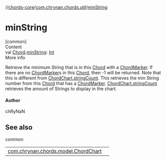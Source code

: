 //[chords-core](../../index.md)/[com.chrynan.chords.util](index.md)/[minString](min-string.md)



# minString  
[common]  
Content  
val [Chord](../com.chrynan.chords.model/-chord/index.md).[minString](min-string.md): [Int](https://kotlinlang.org/api/latest/jvm/stdlib/kotlin/-int/index.html)  
More info  


Retrieve the minimum String that is in this [Chord](../com.chrynan.chords.model/-chord/index.md) with a [ChordMarker](../com.chrynan.chords.model/-chord-marker/index.md). If there are no [ChordMarker](../com.chrynan.chords.model/-chord-marker/index.md)s in this [Chord](../com.chrynan.chords.model/-chord/index.md), then -1 will be returned. Note that this is different from [ChordChart.stringCount](../com.chrynan.chords.model/-chord-chart/string-count.md). This retrieves the min String number from this [Chord](../com.chrynan.chords.model/-chord/index.md) that has a [ChordMarker](../com.chrynan.chords.model/-chord-marker/index.md). [ChordChart.stringCount](../com.chrynan.chords.model/-chord-chart/string-count.md) retrieves the amount of Strings to display in the chart.



#### Author  


chRyNaN



## See also  
  
common  
  
| | |
|---|---|
| <a name="com.chrynan.chords.util//minString/com.chrynan.chords.model.Chord#/PointingToDeclaration/"></a>[com.chrynan.chords.model.ChordChart](../com.chrynan.chords.model/-chord-chart/index.md)| <a name="com.chrynan.chords.util//minString/com.chrynan.chords.model.Chord#/PointingToDeclaration/"></a>|
  
  



